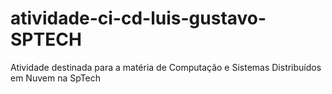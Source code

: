 # atividade-ci-cd-luis-gustavo-SPTECH
Atividade destinada para a matéria de Computação e Sistemas Distribuídos em Nuvem na SpTech
